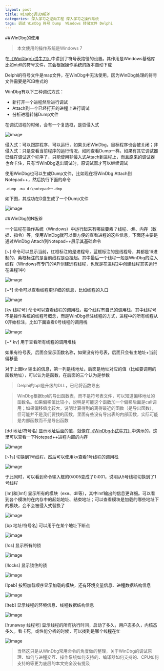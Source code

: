 ```yaml
---
layout: post
title: WinDbg调试N板斧
categories: 深入学习之逆向工程 深入学习之操作系统
tags: 调试 WinDbg 符号 Dump  Windows 转储文件 Delphi
---
```


##WinDbg的使用

>本文使用的操作系统是Windows 7

在[《WinDbg小试牛刀》](http://www.xumenger.com/windbg-20170214/)中讲到了符号表路径的设置。其作用是Windows基础库比如ntdll的符号文件，其会根据操作系统的版本自动下载

Delphi的符号文件是map文件，在WinDbg中无法使用，因为WinDbg处理的符号文件需要是PDB格式的

WinDbg有以下三种调试方式：

* 新打开一个进程然后进行调试
* Attach到一个已经打开的进程上进行调试
* 分析进程转储Dump文件

在调试进程的时候，会有一个复选框，是否侵入式

![image](../media/image/2017-02-17/01.png)

侵入式：可以跟踪程序，可以运行，如果关闭WinDbg，目标程序也会被关闭；非侵入式：只是查看当前程序的运行情况，如同查看Dump一样。如果有其它调试器已经在调试这个程序了，只能使用非侵入式Attach到进程上，而且原来的调试器也会卡住，只有当WinDbg退出调试时，原调试器才可以继续调试

使用WinDbg也可以生成Dump文件，比如现在将WinDbg Attach到Notepad++，然后执行下面的命令

```
.dump -ma d:\notepad++.dmp
```

如下图，其成功在D盘生成了一个Dump文件

![image](../media/image/2017-02-17/02.png)

##WinDbg的N板斧

一个进程在操作系统（Windows）中运行起来有哪些要素？线程、dll、内存（数据、指令）等，使用WinDbg就可以很方便的查看进程的这些信息，下面还主要是通过WinDbg Attach到Notepad++展示其基础命令

[~] 命令可以显示当前，红框标注的是进程号，蓝框标注的是线程号，其都是16进制的，紫框标注的是当前线程是否挂起。其中最后一个线程一般是WinDbg的注入线程（Windows有专门的API创建远程线程，也就是在进程2中创建线程其实运行在进程1中）

![image](../media/image/2017-02-17/03.png)

[~\*] 命令可以查看线程更详细的信息，比如线程的入口

![image](../media/image/2017-02-17/04.png)

[kv 线程号] 命令可以查看线程的调用栈，每个线程有自己的调用栈，其中线程号不是操作系统的线程号概念，而是WinDbg标注线程的方式，进程中的所有线程从0开始标注，比如下面查看0号线程的调用栈

![image](../media/image/2017-02-17/05.png)

[~* kv] 用于查看所有线程的调用堆栈

如果有符号表，后面会显示函数名称，如果没有符号表，后面只会有主地址+当前偏移量

对于上面kv 输出的信息，第一列是栈地址，后面是地址对应的值（比如要调用的函数地址），可以认为是函数，在后面的三个认为是参数

>Delphi的bpl是升级的DLL，已经将函数导出

>WinDbg根据bpl的导出函数表，而不是符号表文件，可以知道偏移地址的函数名。如果偏移值比较小，说明是可能这个函数加一个偏移后面是call调用；如果偏移值比较大，说明计算得到的离得最近的函数（是导出函数），但可能并不是我们要找的函数，里面有些没有导出表的内部函数，实际可能是内部函数而不是导出函数

[dd 地址/符号名] 显示地址后面的值，就像在[《WinDbg小试牛刀》](http://www.xumenger.com/windbg-20170214/)中演示的，这里可以查看一下Notepad++进程内部的内存

![image](../media/image/2017-02-17/06.png)

[~1s] 切换到1号线程，然后可以使用kv查看1号线程的调用栈

![image](../media/image/2017-02-17/07.png)

于此同时，可以看到命令输入框的0:005变成了0:001，说明从5号线程切换到了1号线程

[lm]和[lmf] 显示所有的模块（exe、dll等），其中lmf输出的信息更详细。可以看到各个模块的在内存中的起始地址、结束地址；可以查看模块是加载的哪些地址下的模块，会不会被侵入式替换了

![image](../media/image/2017-02-17/08.png)

[bp 地址/符号名] 可以用于在某个地址下断点

![image](../media/image/2017-02-17/09.png)

[!cs] 显示所有的锁

![image](../media/image/2017-02-17/10.png)

[!locks] 显示锁住的锁

![image](../media/image/2017-02-17/11.png)

[!peb] 按照加载顺序显示加载的模块，还有环境变量信息、进程数据结构信息

![image](../media/image/2017-02-17/12.png)

[!teb] 显示线程的环境信息、线程数据结构信息

![image](../media/image/2017-02-17/13.png)

[!runaway 线程号] 显示线程的所有执行时间，启动了多久，用户态多久，内核态多久。看卡死，或性能分析的时候，可以找到是哪个线程在忙

![image](../media/image/2017-02-17/14.png)

>当然这只是从WinDbg常用命令的角度做的整理，关于WinDbg的调试原理、如何与进程交互、操作系统如何支持的、编译器如何支持的、CPU如何支持的等更为底层的本文完全没有提及
